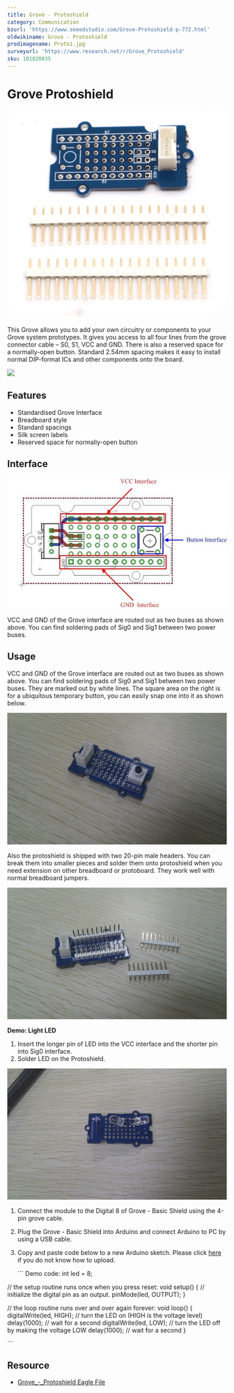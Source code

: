 ```yaml
---
title: Grove - Protoshield
category: Communication
bzurl: 'https://www.seeedstudio.com/Grove-Protoshield-p-772.html'
oldwikiname: Grove - Protoshield
prodimagename: Proto1.jpg
surveyurl: 'https://www.research.net/r/Grove_Protoshield'
sku: 101020035
---
```


# Grove Protoshield

![](https://github.com/SeeedDocument/Grove-Protoshield/raw/master/img/Proto1.jpg)

This Grove allows you to add your own circuitry or components to your Grove system prototypes. It gives you access to all four lines from the grove connector cable – S0, S1, VCC and GND. There is also a reserved space for a normally-open button. Standard 2.54mm spacing makes it easy to install normal DIP-format ICs and other components onto the board.

[![](https://github.com/SeeedDocument/Seeed-WiKi/raw/master/docs/images/300px-Get_One_Now_Banner-ragular.png)](https://www.seeedstudio.com/Grove-Protoshield-p-772.html)

## Features

* Standardised Grove Interface
* Breadboard style
* Standard spacings
* Silk screen labels
* Reserved space for normally-open button

## Interface

![](https://github.com/SeeedDocument/Grove-Protoshield/raw/master/img/Grove-Protoshield_Interface_1.jpg)

VCC and GND of the Grove interface are routed out as two buses as shown above. You can find soldering pads of Sig0 and Sig1 between two power buses.

## Usage

VCC and GND of the Grove interface are routed out as two buses as shown above. You can find soldering pads of Sig0 and Sig1 between two power buses. They are marked out by white lines. The square area on the right is for a ubiquitous temporary button, you can easily snap one into it as shown below.

![](https://github.com/SeeedDocument/Grove-Protoshield/raw/master/img/Protoshield1.jpg)

Also the protoshield is shipped with two 20-pin male headers. You can break them into smaller pieces and solder them onto protoshield when you need extension on other breadboard or protoboard. They work well with normal breadboard jumpers.

![](https://github.com/SeeedDocument/Grove-Protoshield/raw/master/img/Protoshield2.jpg)

**Demo: Light LED**

1. Insert the longer pin of LED into the VCC interface and the shorter pin into Sig0 interface.
2. Solder LED on the Protoshield.

![](https://github.com/SeeedDocument/Grove-Protoshield/raw/master/img/Proshield3.jpg)

1. Connect the module to the Digital 8 of Grove - Basic Shield using the 4-pin grove cable.
2. Plug the Grove - Basic Shield into Arduino and connect Arduino to PC by using a USB cable.
3. Copy and paste code below to a new Arduino sketch. Please click [here](http://wiki.seeedstudio.com/wiki/Upload_Code) if you do not know how to upload.

   \`\`\` Demo code: int led = 8;

// the setup routine runs once when you press reset: void setup\(\) { // initialize the digital pin as an output. pinMode\(led, OUTPUT\); }

// the loop routine runs over and over again forever: void loop\(\) { digitalWrite\(led, HIGH\); // turn the LED on \(HIGH is the voltage level\) delay\(1000\); // wait for a second digitalWrite\(led, LOW\); // turn the LED off by making the voltage LOW delay\(1000\); // wait for a second }

\`\`\`

## Resource

* [Grove\_-\_Protoshield Eagle File](https://github.com/SeeedDocument/Grove-Protoshield/raw/master/res/Grove-Protoshield_v1.0_Source_File.zip)

